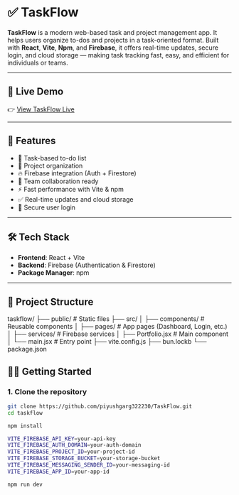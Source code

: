 # ✅ TaskFlow

**TaskFlow** is a modern web-based task and project management app. It helps users organize to-dos and projects in a task-oriented format. Built with **React**, **Vite**, **Npm**, and **Firebase**, it offers real-time updates, secure login, and cloud storage — making task tracking fast, easy, and efficient for individuals or teams.

---

## 🔗 Live Demo

👉 [View TaskFlow Live](https://todo-authentication-3f47d.web.app)

---

## 🚀 Features

- 📝 Task-based to-do list  
- 📁 Project organization  
- 🔥 Firebase integration (Auth + Firestore)  
- 👥 Team collaboration ready  
- ⚡ Fast performance with Vite & npm  
- ✅ Real-time updates and cloud storage  
- 🔐 Secure user login  

---

## 🛠 Tech Stack

- **Frontend**: React + Vite  
- **Backend**: Firebase (Authentication & Firestore)  
- **Package Manager**: npm  

---

## 📁 Project Structure
taskflow/
├── public/ # Static files
├── src/
│ ├── components/ # Reusable components
│ ├── pages/ # App pages (Dashboard, Login, etc.)
│ ├── services/ # Firebase services
│ ├── Portfolio.jsx # Main component
│ └── main.jsx # Entry point
├── vite.config.js
├── bun.lockb
└── package.json


## 🧑‍💻 Getting Started

### 1. Clone the repository

```bash
git clone https://github.com/piyushgarg322230/TaskFlow.git
cd taskflow

npm install

VITE_FIREBASE_API_KEY=your-api-key
VITE_FIREBASE_AUTH_DOMAIN=your-auth-domain
VITE_FIREBASE_PROJECT_ID=your-project-id
VITE_FIREBASE_STORAGE_BUCKET=your-storage-bucket
VITE_FIREBASE_MESSAGING_SENDER_ID=your-messaging-id
VITE_FIREBASE_APP_ID=your-app-id

npm run dev


